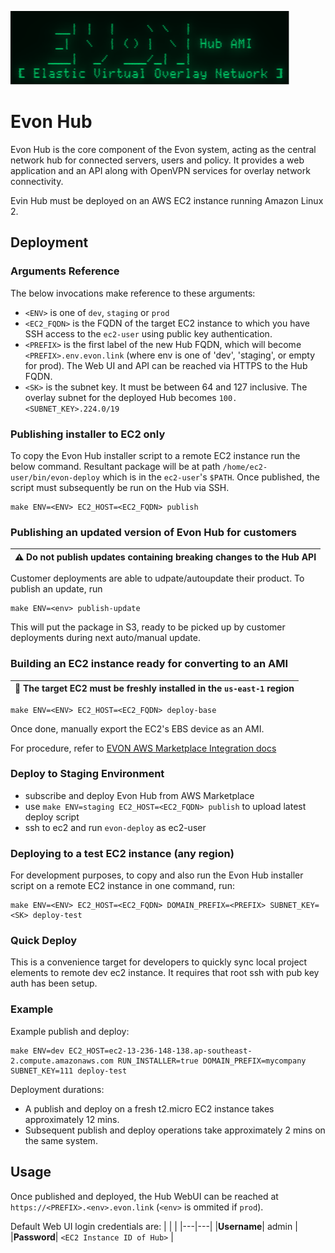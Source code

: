 ![EVON Logo](assets/evon_logo.png)
# Evon Hub

Evon Hub is the core component of the Evon system, acting as the central network hub for connected servers, users and policy. It provides a web application and an API along with OpenVPN services for overlay network connectivity.

Evin Hub must be deployed on an AWS EC2 instance running Amazon Linux 2.

## Deployment

### Arguments Reference

The below invocations make reference to these arguments:

* `<ENV>` is one of `dev`, `staging` or `prod`
* `<EC2_FQDN>` is the FQDN of the target EC2 instance to which you have SSH access to the `ec2-user` using public key authentication.
* `<PREFIX>` is the first label of the new Hub FQDN, which will become `<PREFIX>.env.evon.link` (where env is one of 'dev', 'staging', or empty for prod). The Web UI and API can be reached via HTTPS to the Hub FQDN.
* `<SK>` is the subnet key. It must be between 64 and 127 inclusive. The overlay subnet for the deployed Hub becomes `100.<SUBNET_KEY>.224.0/19`

### Publishing installer to EC2 only

To copy the Evon Hub installer script to a remote EC2 instance run the below command. Resultant package will be at path `/home/ec2-user/bin/evon-deploy` which is in the `ec2-user`'s `$PATH`. Once published, the script must subsequently be run on the Hub via SSH.
```
make ENV=<ENV> EC2_HOST=<EC2_FQDN> publish
```

### Publishing an updated version of Evon Hub for customers

| :warning: Do not publish updates containing breaking changes to the Hub API |
|---------------------------------------------------------------------------------|

Customer deployments are able to udpate/autoupdate their product. To publish an update, run
```
make ENV=<env> publish-update
```
This will put the package in S3, ready to be picked up by customer deployments during next auto/manual update.


### Building an EC2 instance ready for converting to an AMI

| :memo: The target EC2 must be freshly installed in the `us-east-1` region |
|---------------------------------------------------------------------------|

```
make ENV=<ENV> EC2_HOST=<EC2_FQDN> deploy-base
```
Once done, manually export the EC2's EBS device as an AMI.

For procedure, refer to [EVON AWS Marketplace Integration docs](https://linuxdojo.atlassian.net/wiki/spaces/EVON/pages/138379265/AWS+Marketplace+Integration)

### Deploy to Staging Environment

* subscribe and deploy Evon Hub from AWS Marketplace
* use `make ENV=staging EC2_HOST=<EC2_FQDN> publish` to upload latest deploy script
* ssh to ec2 and run `evon-deploy` as ec2-user

### Deploying to a test EC2 instance (any region)

For development purposes, to copy and also run the Evon Hub installer script on a remote EC2 instance in one command, run:
```
make ENV=<ENV> EC2_HOST=<EC2_FQDN> DOMAIN_PREFIX=<PREFIX> SUBNET_KEY=<SK> deploy-test
```

### Quick Deploy

This is a convenience target for developers to quickly sync local project elements to remote dev ec2 instance. It requires that root ssh with pub key auth has been setup.

### Example

Example publish and deploy:
```
make ENV=dev EC2_HOST=ec2-13-236-148-138.ap-southeast-2.compute.amazonaws.com RUN_INSTALLER=true DOMAIN_PREFIX=mycompany SUBNET_KEY=111 deploy-test
```

Deployment durations:
* A publish and deploy on a fresh t2.micro EC2 instance takes approximately 12 mins.
* Subsequent publish and deploy operations take approximately 2 mins on the same system.

## Usage

Once published and deployed, the Hub WebUI can be reached at `https://<PREFIX>.<env>.evon.link` (`<env>` is ommited if `prod`).

Default Web UI login credentials are:
|   |   |
|---|---|
|__Username__| admin |
|__Password__| `<EC2 Instance ID of Hub>` |
